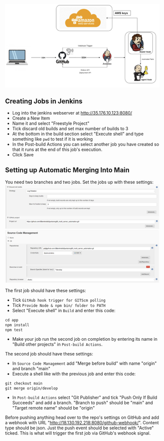 ![img](diagram.png)

## Creating Jobs in Jenkins
- Log into the jenkins webserver at http://35.176.10.123:8080/
- Create a New Item
- Name it and select "Freestyle Project"
- Tick discard old builds and set max number of builds to 3
- At the bottom in the build section select "Execute shell" and type something like `pwd` to test if it is working
- In the Post-build Actions you can select another job you have created so that it runs at the end of this job's execution.
- Click Save

## Setting up Automatic Merging Into Main
You need two branches and two jobs. Set the jobs up with these settings:
![img](1.png)
![img](2.png)

The first job should have these settings:
- Tick `GitHub hook trigger for GITScm polling`
- Tick `Provide Node & npm bin/ folder to PATH`
- Select "Execute shell" in `Build` and enter this code:
```
cd app
npm install
npm test
```
- Make your job run the second job on completion by entering its name in "Build other projects" in `Post-build Actions`.

The second job should have these settings:
- In `Source Code Management` add "Merge before build" with name "origin" and branch "main"
- Execute a shell like with the previous job and enter this code:
```
git checkout main
git merge origin/develop
```
- In `Post-build Actions` select "Git Publisher" and tick "Push Only If Build Succeeds" and add a branch. "Branch to push" should be "main" and "Target remote name" should be "origin"

Before pushing anything head over to the repo's settings on GitHub and add a webhook with URL "http://18.130.192.218:8080/github-webhook/". Content type should be json. Just the push event should be selected with "Active" ticked. This is what will trigger the first job via GitHub's webhook signal.

